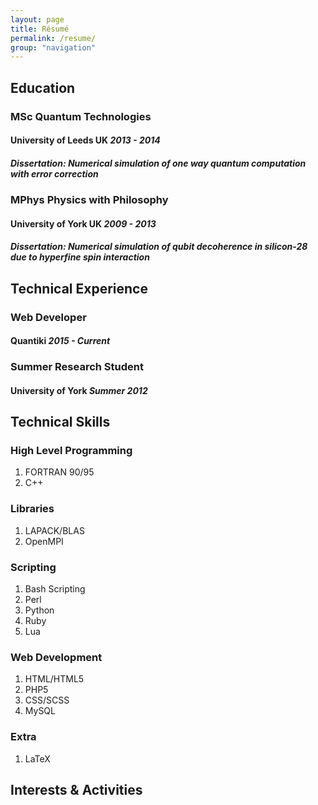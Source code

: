 ```yaml
---
layout: page
title: Résumé
permalink: /resume/
group: "navigation"
---
```


## Education

### MSc Quantum Technologies

#### University of Leeds UK *2013 - 2014*

##### Dissertation: Numerical simulation of one way quantum computation with error correction

### MPhys Physics with Philosophy

#### University of York UK *2009 - 2013*

##### Dissertation: Numerical simulation of qubit decoherence in silicon-28 due to hyperfine spin interaction

## Technical Experience

### Web Developer

#### Quantiki *2015 - Current*

### Summer Research Student

#### University of York *Summer 2012*

## Technical Skills

### High Level Programming
1. FORTRAN 90/95
2. C++

### Libraries
1. LAPACK/BLAS
2. OpenMPI

### Scripting
1. Bash Scripting
2. Perl
3. Python
4. Ruby
5. Lua

### Web Development
1. HTML/HTML5
2. PHP5
3. CSS/SCSS
4. MySQL

### Extra
1. LaTeX

## Interests & Activities
